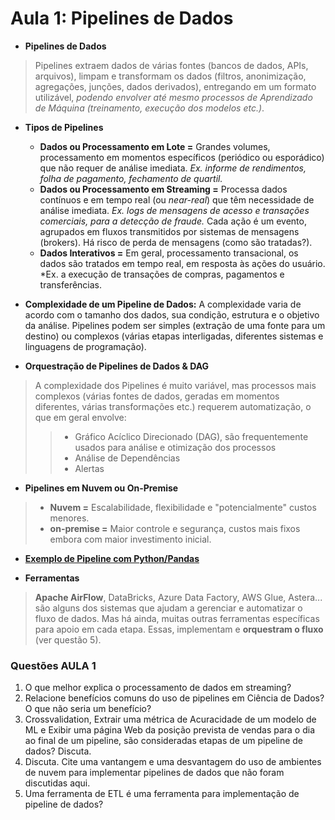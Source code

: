 # Aula 1: Pipelines de Dados

* **Pipelines de Dados**
> Pipelines extraem dados de várias fontes (bancos de dados, APIs, arquivos), limpam e transformam os dados (filtros, anonimização, agregações, junções, dados derivados), entregando em um formato utilizável, *podendo envolver até mesmo processos de Aprendizado de Máquina (treinamento, execução dos modelos etc.)*.

* **Tipos de Pipelines** 
    * **Dados ou Processamento em Lote =** Grandes volumes, processamento em momentos específicos (periódico ou esporádico) que não requer de análise imediata. *Ex. informe de rendimentos, folha de pagamento, fechamento de quartil.*
    * **Dados ou Processamento em Streaming =** Processa dados contínuos e em tempo real (ou *near-real*) que têm necessidade de análise imediata. *Ex. logs de mensagens de acesso e transações comerciais, para a detecção de fraude.* Cada ação é um evento, agrupados em fluxos transmitidos por sistemas de mensagens (brokers). Há risco de perda de mensagens (como são tratadas?).
    * **Dados Interativos =** Em geral, processamento transacional, os dados são tratados em tempo real, em resposta às ações do usuário. *Ex. a execução de transações de compras,  pagamentos e transferências.
 
* **Complexidade de um Pipeline de Dados:** A complexidade varia de acordo com o tamanho dos dados, sua condição, estrutura e o objetivo da análise. Pipelines podem ser simples (extração de uma fonte para um destino) ou complexos (várias etapas interligadas, diferentes sistemas e linguagens de programação).

* **Orquestração de Pipelines de Dados & DAG**
> A complexidade dos Pipelines é muito variável, mas processos mais complexos (várias fontes de dados, geradas em momentos diferentes, várias transformações etc.) requerem automatização, o que em geral envolve:
>> * Gráfico Acíclico Direcionado (DAG), são frequentemente usados para análise e otimização dos processos
>> * Análise de Dependências
>> * Alertas

* **Pipelines em Nuvem ou On-Premise**
> * **Nuvem =** Escalabilidade, flexibilidade e "potencialmente" custos menores.
> * **on-premise =** Maior controle e segurança, custos mais fixos embora com maior investimento inicial.

* [**Exemplo de Pipeline com Python/Pandas**](https://colab.research.google.com/github/Rogerio-mack/CD_EAD_BIG_2025S1/blob/main/a_02_pandaspipe.ipynb)

* **Ferramentas**
> **Apache AirFlow**, DataBricks, Azure Data Factory, AWS Glue, Astera... são alguns dos sistemas que ajudam a gerenciar e automatizar o fluxo de dados. Mas há ainda, muitas outras ferramentas específicas para apoio em cada etapa. Essas, implementam e **orquestram o fluxo** (ver questão 5).

### Questões AULA 1

1. O que melhor explica o processamento de dados em streaming?
2. Relacione benefícios comuns do uso de pipelines em Ciência de Dados? O que não seria um benefício?
3. Crossvalidation, Extrair uma métrica de Acuracidade de um modelo de ML e Exibir uma página Web da posição prevista de vendas para o dia ao final de um pipeline, são consideradas etapas de um pipeline de dados? Discuta.
4. Discuta. Cite uma vantangem e uma desvantagem do uso de ambientes de nuvem para implementar pipelines de dados que não foram discutidas aqui.
5. Uma ferramenta de ETL é uma ferramenta para implementação de pipeline de dados?
